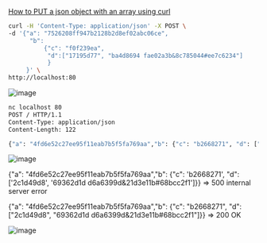 [How to PUT a json object with an array using curl](https://stackoverflow.com/questions/15425446/how-to-put-a-json-object-with-an-array-using-curl)
```bash
curl -H 'Content-Type: application/json' -X POST \
-d '{"a": "7526208ff947b2128b2d8ef02abc06ce", 
      "b": 
          {"c": "f0f239ea", 
           "d":["17195d77", "ba4d8694 fae02a3b&8c785044#ee7c6234"]
           }
     }' \
http://localhost:80
```
![image](https://user-images.githubusercontent.com/72671239/219846494-eb75fb8d-33e2-471f-b81a-617ab288727b.png)

```bash
nc localhost 80
POST / HTTP/1.1
Content-Type: application/json
Content-Length: 122

{"a": "4fd6e52c27ee95f11eab7b5f5fa769aa","b": {"c": "b2668271", "d": ["2c1d49d8", "69362d1d d6a6399d&21d3e11b#68bcc2f1"]}}
```
![image](https://user-images.githubusercontent.com/72671239/219852041-d08554ab-77e3-439c-a4d0-2a2d03cadb8f.png)

{"a": "4fd6e52c27ee95f11eab7b5f5fa769aa","b": {"c": 'b2668271', "d": ['2c1d49d8', '69362d1d d6a6399d&21d3e11b#68bcc2f1']}} => 500 internal server error

{"a": "4fd6e52c27ee95f11eab7b5f5fa769aa","b": {"c": "b2668271", "d": ["2c1d49d8", "69362d1d d6a6399d&21d3e11b#68bcc2f1"]}} => 200 OK

![image](https://user-images.githubusercontent.com/72671239/219852630-fc57a6b1-4d68-43ae-be9e-614f14dad542.png)
